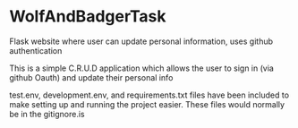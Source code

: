 # WolfAndBadgerTask
 Flask website where user can update personal information, uses github authentication

This is a simple C.R.U.D application which allows the user to sign in (via github Oauth) and update their personal info


test.env, development.env, and requirements.txt files have been included to make setting up and running the project
easier. These files would normally be in the gitignore.is